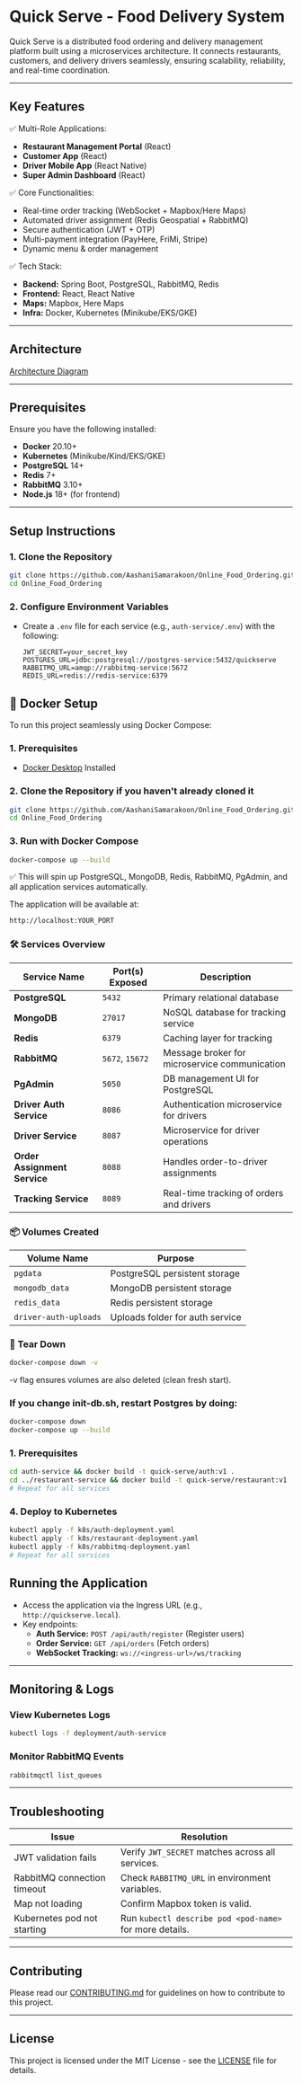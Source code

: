 # Quick Serve - Food Delivery System

Quick Serve is a distributed food ordering and delivery management platform built using a microservices architecture. It connects restaurants, customers, and delivery drivers seamlessly, ensuring scalability, reliability, and real-time coordination.

---

## Key Features

✅ Multi-Role Applications:
- **Restaurant Management Portal** (React)
- **Customer App** (React)
- **Driver Mobile App** (React Native)
- **Super Admin Dashboard** (React)

✅ Core Functionalities:
- Real-time order tracking (WebSocket + Mapbox/Here Maps)
- Automated driver assignment (Redis Geospatial + RabbitMQ)
- Secure authentication (JWT + OTP)
- Multi-payment integration (PayHere, FriMi, Stripe)
- Dynamic menu & order management

✅ Tech Stack:
- **Backend:** Spring Boot, PostgreSQL, RabbitMQ, Redis
- **Frontend:** React, React Native
- **Maps:** Mapbox, Here Maps
- **Infra:** Docker, Kubernetes (Minikube/EKS/GKE)

---

## Architecture
[Architecture Diagram](path/to/architecture-diagram.png) <!-- Optional -->

---

## Prerequisites

Ensure you have the following installed:
- **Docker** 20.10+
- **Kubernetes** (Minikube/Kind/EKS/GKE)
- **PostgreSQL** 14+
- **Redis** 7+
- **RabbitMQ** 3.10+
- **Node.js** 18+ (for frontend)

---

## Setup Instructions

### 1. Clone the Repository
```bash
git clone https://github.com/AashaniSamarakoon/Online_Food_Ordering.git
cd Online_Food_Ordering
```

### 2. Configure Environment Variables
- Create a `.env` file for each service (e.g., `auth-service/.env`) with the following:
  ```
  JWT_SECRET=your_secret_key
  POSTGRES_URL=jdbc:postgresql://postgres-service:5432/quickserve
  RABBITMQ_URL=amqp://rabbitmq-service:5672
  REDIS_URL=redis://redis-service:6379
  ```

## 🐳 Docker Setup
To run this project seamlessly using Docker Compose:

### 1. Prerequisites
- [Docker Desktop](https://www.docker.com/products/docker-desktop/) Installed

### 2. Clone the Repository if you haven't already cloned it
```bash
git clone https://github.com/AashaniSamarakoon/Online_Food_Ordering.git
cd Online_Food_Ordering
```

### 3. Run with Docker Compose
```bash
docker-compose up --build
```
✅ This will spin up PostgreSQL, MongoDB, Redis, RabbitMQ, PgAdmin, and all application services automatically.

The application will be available at:
```bash
http://localhost:YOUR_PORT
```

### 🛠️ Services Overview
| Service Name            | Port(s) Exposed | Description |
|--------------------------|-----------------|-------------|
| **PostgreSQL**            | `5432`           | Primary relational database |
| **MongoDB**               | `27017`          | NoSQL database for tracking service |
| **Redis**                 | `6379`           | Caching layer for tracking |
| **RabbitMQ**              | `5672`, `15672`  | Message broker for microservice communication |
| **PgAdmin**               | `5050`           | DB management UI for PostgreSQL |
| **Driver Auth Service**   | `8086`           | Authentication microservice for drivers |
| **Driver Service**        | `8087`           | Microservice for driver operations |
| **Order Assignment Service** | `8088`        | Handles order-to-driver assignments |
| **Tracking Service**      | `8089`           | Real-time tracking of orders and drivers |


### 📦 Volumes Created
| Volume Name          | Purpose                         |
|-----------------------|---------------------------------|
| `pgdata`              | PostgreSQL persistent storage  |
| `mongodb_data`        | MongoDB persistent storage     |
| `redis_data`          | Redis persistent storage       |
| `driver-auth-uploads` | Uploads folder for auth service |

### 🧹 Tear Down
```bash
docker-compose down -v
```
-v flag ensures volumes are also deleted (clean fresh start).

### If you change init-db.sh, restart Postgres by doing:
```bash
docker-compose down
docker-compose up --build
```

### 1. Prerequisites

```bash
cd auth-service && docker build -t quick-serve/auth:v1 .
cd ../restaurant-service && docker build -t quick-serve/restaurant:v1 .
# Repeat for all services
```

### 4. Deploy to Kubernetes
```bash
kubectl apply -f k8s/auth-deployment.yaml
kubectl apply -f k8s/restaurant-deployment.yaml
kubectl apply -f k8s/rabbitmq-deployment.yaml
# Repeat for all services
```

## Running the Application

- Access the application via the Ingress URL (e.g., `http://quickserve.local`).
- Key endpoints:
  - **Auth Service:** `POST /api/auth/register` (Register users)
  - **Order Service:** `GET /api/orders` (Fetch orders)
  - **WebSocket Tracking:** `ws://<ingress-url>/ws/tracking`

---

## Monitoring & Logs

### View Kubernetes Logs
```bash
kubectl logs -f deployment/auth-service
```

### Monitor RabbitMQ Events
```bash
rabbitmqctl list_queues
```

---

## Troubleshooting

| Issue                        | Resolution                                                                 |
|------------------------------|---------------------------------------------------------------------------|
| JWT validation fails         | Verify `JWT_SECRET` matches across all services.                         |
| RabbitMQ connection timeout  | Check `RABBITMQ_URL` in environment variables.                           |
| Map not loading              | Confirm Mapbox token is valid.                                           |
| Kubernetes pod not starting  | Run `kubectl describe pod <pod-name>` for more details.                  |

---

## Contributing
Please read our [CONTRIBUTING.md](CONTRIBUTING.md) for guidelines on how to contribute to this project.

---

## License
This project is licensed under the MIT License - see the [LICENSE](LICENSE) file for details.
